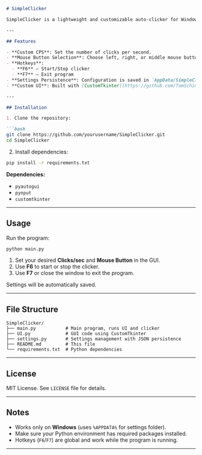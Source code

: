 ````markdown
# SimpleClicker

SimpleClicker is a lightweight and customizable auto-clicker for Windows, built with Python. It allows you to automate mouse clicks with configurable clicks per second (CPS), mouse button selection, and hotkeys.

---

## Features

- **Custom CPS**: Set the number of clicks per second.
- **Mouse Button Selection**: Choose left, right, or middle mouse button.
- **Hotkeys**:
  - **F6** — Start/Stop clicker
  - **F7** — Exit program
- **Settings Persistence**: Configuration is saved in `AppData/SimpleClicker/settings.json`.
- **Custom UI**: Built with [CustomTkinter](https://github.com/TomSchimansky/CustomTkinter) for a modern dark theme interface.

---

## Installation

1. Clone the repository:

```bash
git clone https://github.com/yourusername/SimpleClicker.git
cd SimpleClicker
````

2. Install dependencies:

```bash
pip install -r requirements.txt
```

**Dependencies:**

* `pyautogui`
* `pynput`
* `customtkinter`

---

## Usage

Run the program:

```bash
python main.py
```

1. Set your desired **Clicks/sec** and **Mouse Button** in the GUI.
2. Use **F6** to start or stop the clicker.
3. Use **F7** or close the window to exit the program.

Settings will be automatically saved.

---

## File Structure

```
SimpleClicker/
├── main.py           # Main program, runs UI and clicker
├── UI.py             # GUI code using CustomTkinter
├── settings.py       # Settings management with JSON persistence
├── README.md         # This file
└── requirements.txt  # Python dependencies
```

---

## License

MIT License. See `LICENSE` file for details.

---

## Notes

* Works only on **Windows** (uses `%APPDATA%` for settings folder).
* Make sure your Python environment has required packages installed.
* Hotkeys (`F6`/`F7`) are global and work while the program is running.

---
